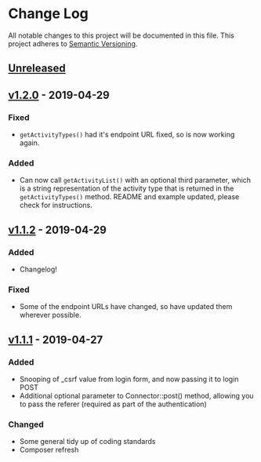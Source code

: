 # Change Log
All notable changes to this project will be documented in this file.
This project adheres to [Semantic Versioning](http://semver.org/).

## [Unreleased]

## [v1.2.0] - 2019-04-29

### Fixed

- `getActivityTypes()` had it's endpoint URL fixed, so is now working again.

### Added

- Can now call `getActivityList()` with an optional third parameter, which is a string representation of the activity type
that is returned in the `getActivityTypes()` method. README and example updated, please check for instructions.

## [v1.1.2] - 2019-04-29

### Added

- Changelog!

### Fixed

- Some of the endpoint URLs have changed, so have updated them wherever possible.

## [v1.1.1] - 2019-04-27

### Added

- Snooping of _csrf value from login form, and now passing it to login POST
- Additional optional parameter to Connector::post() method, allowing you to pass the referer (required as part of the authentication)

### Changed

- Some general tidy up of coding standards
- Composer refresh

[Unreleased]: https://github.com/dawguk/php-garmin-connect/compare/v1.2.0...HEAD
[v1.2.0]: https://github.com/dawguk/php-garmin-connect/compare/v1.1.2...v1.2.0
[v1.1.2]: https://github.com/dawguk/php-garmin-connect/compare/v1.1.1...v1.1.2
[v1.1.1]: https://github.com/dawguk/php-garmin-connect/compare/v1.1.0...v1.1.1
